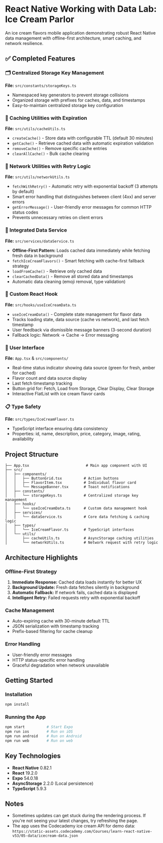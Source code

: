 # React Native Working with Data Lab: Ice Cream Parlor

An ice cream flavors mobile application demonstrating robust React Native data management with offline-first architecture, smart caching, and network resilience.

## ✅ Completed Features

### 🗂️ Centralized Storage Key Management
**File:** `src/constants/storageKeys.ts`
- Namespaced key generators to prevent storage collisions
- Organized storage with prefixes for caches, data, and timestamps
- Easy-to-maintain centralized storage key configuration

### 💾 Caching Utilities with Expiration
**File:** `src/utils/cacheUtils.ts`
- `createCache()` - Store data with configurable TTL (default 30 minutes)
- `getCache()` - Retrieve cached data with automatic expiration validation
- `removeCache()` - Remove specific cache entries
- `clearAllCache()` - Bulk cache clearing

### 🔄 Network Utilities with Retry Logic
**File:** `src/utils/networkUtils.ts`
- `fetchWithRetry()` - Automatic retry with exponential backoff (3 attempts by default)
- Smart error handling that distinguishes between client (4xx) and server errors
- `getErrorMessage()` - User-friendly error messages for common HTTP status codes
- Prevents unnecessary retries on client errors

### 📡 Integrated Data Service
**File:** `src/services/dataService.ts`
- **Offline-First Pattern:** Loads cached data immediately while fetching fresh data in background
- `fetchIceCreamFlavors()` - Smart fetching with cache-first fallback strategy
- `loadFromCache()` - Retrieve only cached data
- `clearCachedData()` - Remove all stored data and timestamps
- Automatic data cleaning (emoji removal, type validation)

### 🎣 Custom React Hook
**File:** `src/hooks/useIceCreamData.ts`
- `useIceCreamData()` - Complete state management for flavor data
- Tracks loading state, data source (cache vs network), and last fetch timestamp
- User feedback via dismissible message banners (3-second duration)
- Fallback logic: Network → Cache → Error messaging

### 🎨 User Interface
**File:** `App.tsx` & `src/components/`
- Real-time status indicator showing data source (green for fresh, amber for cached)
- Flavor count and data source display
- Last fetch timestamp tracking
- Button grid for: Fetch, Load from Storage, Clear Display, Clear Storage
- Interactive FlatList with ice cream flavor cards

### 📋 Type Safety
**File:** `src/types/IceCreamFlavor.ts`
- TypeScript interface ensuring data consistency
- Properties: id, name, description, price, category, image, rating, availability

## Project Structure

```
├── App.tsx                          # Main app component with UI
├── src/
│   ├── components/
│   │   ├── ButtonGrid.tsx          # Action buttons
│   │   ├── FlavorItem.tsx          # Individual flavor card
│   │   └── MessageBanner.tsx       # Toast notifications
│   ├── constants/
│   │   └── storageKeys.ts          # Centralized storage key management
│   ├── hooks/
│   │   └── useIceCreamData.ts      # Custom data management hook
│   ├── services/
│   │   └── dataService.ts          # Core data fetching & caching logic
│   ├── types/
│   │   └── IceCreamFlavor.ts       # TypeScript interfaces
│   └── utils/
│       ├── cacheUtils.ts           # AsyncStorage caching utilities
│       └── networkUtils.ts         # Network request with retry logic
```

## Architecture Highlights

### Offline-First Strategy
1. **Immediate Response:** Cached data loads instantly for better UX
2. **Background Update:** Fresh data fetches silently in background
3. **Automatic Fallback:** If network fails, cached data is displayed
4. **Intelligent Retry:** Failed requests retry with exponential backoff

### Cache Management
- Auto-expiring cache with 30-minute default TTL
- JSON serialization with timestamp tracking
- Prefix-based filtering for cache cleanup

### Error Handling
- User-friendly error messages
- HTTP status-specific error handling
- Graceful degradation when network unavailable

## Getting Started

### Installation
```bash
npm install
```

### Running the App
```bash
npm start          # Start Expo
npm run ios        # Run on iOS
npm run android    # Run on Android
npm run web        # Run on web
```

## Key Technologies
- **React Native** 0.82.1
- **React** 19.2.0
- **Expo** 54.0.18
- **AsyncStorage** 2.2.0 (Local persistence)
- **TypeScript** 5.9.3

## Notes
- Sometimes updates can get stuck during the rendering process. If you're not seeing your latest changes, try refreshing the page.
- The app uses the Codecademy ice cream API for demo data: `https://static-assets.codecademy.com/Courses/learn-react-native-v53/05-data/icecream-data.json`